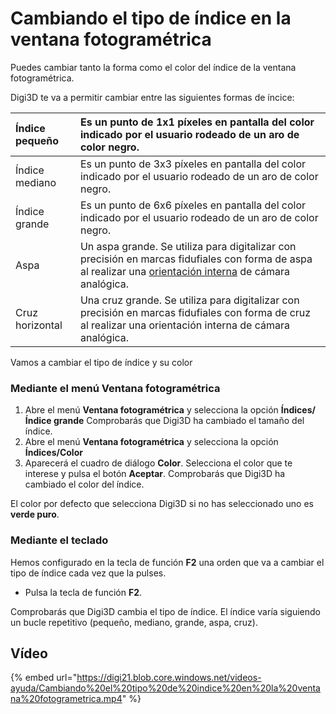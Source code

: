 # Cambiando el tipo de índice en la ventana fotogramétrica

Puedes cambiar tanto la forma como el color del índice de la ventana fotogramétrica.

Digi3D te va a permitir cambiar entre las siguientes formas de íncice:

| Índice pequeño | Es un punto de 1x1 píxeles en pantalla del color indicado por el usuario rodeado de un aro de color negro. |
| :--- | :--- |
| Índice mediano | Es un punto de 3x3 píxeles en pantalla del color indicado por el usuario rodeado de un aro de color negro. |
| Índice grande | Es un punto de 6x6 píxeles en pantalla del color indicado por el usuario rodeado de un aro de color negro. |
| Aspa | Un aspa grande. Se utiliza para digitalizar con precisión en marcas fidufiales con forma de aspa al realizar una [orientación interna]() de cámara analógica. |
| Cruz horizontal | Una cruz grande. Se utiliza para digitalizar con precisión en marcas fidufiales con forma de cruz al realizar una orientación interna de cámara analógica. |

Vamos a cambiar el tipo de índice y su color

### Mediante el menú Ventana fotogramétrica

1. Abre el menú **Ventana fotogramétrica** y selecciona la opción **Índices/Índice grande** Comprobarás que Digi3D ha cambiado el tamaño del índice.
2. Abre el menú **Ventana fotogramétrica** y selecciona la opción **Índices/Color**
3. Aparecerá el cuadro de diálogo **Color**. Selecciona el color que te interese y pulsa el botón **Aceptar**. Comprobarás que Digi3D ha cambiado el color del índice.

El color por defecto que selecciona Digi3D si no has seleccionado uno es **verde puro**.

### Mediante el teclado

Hemos configurado en la tecla de función **F2** una orden que va a cambiar el tipo de índice cada vez que la pulses.

* Pulsa la tecla de función **F2**.

Comprobarás que Digi3D cambia el tipo de índice. El índice varía siguiendo un bucle repetitivo \(pequeño, mediano, grande, aspa, cruz\).

## Vídeo

{% embed url="https://digi21.blob.core.windows.net/videos-ayuda/Cambiando%20el%20tipo%20de%20indice%20en%20la%20ventana%20fotogrametrica.mp4" %}



